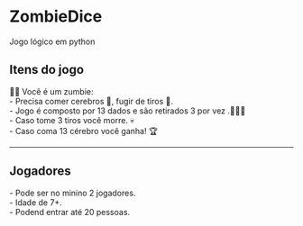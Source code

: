 # ZombieDice
 Jogo lógico em python 

 <h2>Itens do jogo</h2>
  🧟‍♀️ Você é um zumbie:<br>
  - Precisa comer cerebros 🧠, fugir de tiros 🔫.<br>
  - Jogo é composto por 13 dados e são retirados 3 por vez .🎲🎲🎲<br>
  - Caso tome 3 tiros você morre. 💀<br>
  - Caso coma 13 cérebro você ganha! 🏆<br>

-----------
<h2>Jogadores</h2>
- Pode ser no minino 2 jogadores.<br>
- Idade de 7+.<br>
- Podend entrar até 20 pessoas.<br>
 

